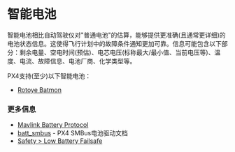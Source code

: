 # 智能电池

智能电池相比自动驾驶仪对"普通电池"的估算，能够提供更准确(且通常更详细)的电池状态信息。这使得飞行计划中的故障条件通知更加可靠。信息可能包含以下部分：剩余电量、空电时间(预估)、电芯电压(标称最大/最小值、当前电压等)、温度、电流、故障信息、电池厂商、化学类型等。

PX4支持(至少)以下智能电池：
* [Rotoye Batmon](../smart_batteries/rotoye_batmon.md)

### 更多信息

- [Mavlink Battery Protocol](https://mavlink.io/en/services/battery.html)
- [batt_smbus](../modules/modules_driver.md) - PX4 SMBus电池驱动文档
- [Safety > Low Battery Failsafe](../config/safety.md#battery-level-failsafe)